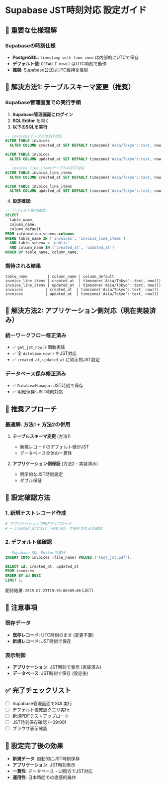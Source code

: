 # Supabase JST時刻対応 設定ガイド

## 🚨 重要な仕様理解

### Supabaseの時刻仕様
- **PostgreSQL**: `timestamp with time zone` は内部的にUTCで保存
- **デフォルト値**: `DEFAULT now()` はUTC時刻で動作
- **推奨**: Supabase公式はUTC維持を推奨

## 🔧 解決方法1: テーブルスキーマ変更（推奨）

### Supabase管理画面での実行手順

1. **Supabase管理画面にログイン**
2. **SQL Editor** を開く
3. **以下のSQLを実行**:

```sql
-- invoicesテーブルのJST対応
ALTER TABLE invoices 
  ALTER COLUMN created_at SET DEFAULT timezone('Asia/Tokyo'::text, now());

ALTER TABLE invoices 
  ALTER COLUMN updated_at SET DEFAULT timezone('Asia/Tokyo'::text, now());

-- invoice_line_itemsテーブルのJST対応  
ALTER TABLE invoice_line_items 
  ALTER COLUMN created_at SET DEFAULT timezone('Asia/Tokyo'::text, now());

ALTER TABLE invoice_line_items 
  ALTER COLUMN updated_at SET DEFAULT timezone('Asia/Tokyo'::text, now());
```

4. **設定確認**:

```sql
-- デフォルト値の確認
SELECT 
  table_name,
  column_name, 
  column_default
FROM information_schema.columns 
WHERE table_name IN ('invoices', 'invoice_line_items')
  AND table_schema = 'public'
  AND column_name IN ('created_at', 'updated_at')
ORDER BY table_name, column_name;
```

### 期待される結果
```
table_name         | column_name | column_default
invoice_line_items | created_at  | timezone('Asia/Tokyo'::text, now())
invoice_line_items | updated_at  | timezone('Asia/Tokyo'::text, now())
invoices          | created_at  | timezone('Asia/Tokyo'::text, now())
invoices          | updated_at  | timezone('Asia/Tokyo'::text, now())
```

## 🔧 解決方法2: アプリケーション側対応（現在実装済み）

### 統一ワークフロー修正済み
- ✅ `get_jst_now()` 関数実装
- ✅ 全 `datetime.now()` をJST対応
- ✅ `created_at`, `updated_at` に明示的JST設定

### データベース保存修正済み
- ✅ `DatabaseManager`: JST時刻で保存
- ✅ 明細保存: JST時刻対応

## 🎯 推奨アプローチ

### 最適解: **方法1 + 方法2の併用**

1. **テーブルスキーマ変更** (方法1) 
   - 新規レコードのデフォルト値がJST
   - データベース全体の一貫性

2. **アプリケーション側保証** (方法2 - 実装済み)
   - 明示的なJST時刻設定
   - ダブル保証

## 🧪 設定確認方法

### 1. 新規テストレコード作成
```python
# アプリケーションでPDFアップロード
# → created_atがJST (+09:00) で保存されるか確認
```

### 2. デフォルト値確認
```sql
-- Supabase SQL Editorで実行
INSERT INTO invoices (file_name) VALUES ('test_jst.pdf');

SELECT id, created_at, updated_at 
FROM invoices 
ORDER BY id DESC 
LIMIT 1;
```

期待結果: `2025-07-23T19:30:00+09:00` (JST)

## 📝 注意事項

### 既存データ
- **既存レコード**: UTC時刻のまま (変更不要)
- **新規レコード**: JST時刻で保存

### 表示制御
- **アプリケーション**: JST時刻で表示 (実装済み)
- **データベース**: JST時刻で保存 (設定後)

## ✅ 完了チェックリスト

- [ ] Supabase管理画面でSQL実行
- [ ] デフォルト値確認クエリ実行
- [ ] 新規PDFテストアップロード
- [ ] JST時刻保存確認 (+09:00)
- [ ] ブラウザ表示確認

## 🎉 設定完了後の効果

- **新規データ**: 自動的にJST時刻保存
- **アプリケーション**: JST時刻表示
- **一貫性**: データベース・UI両方でJST対応
- **運用性**: 日本時間での直感的操作 